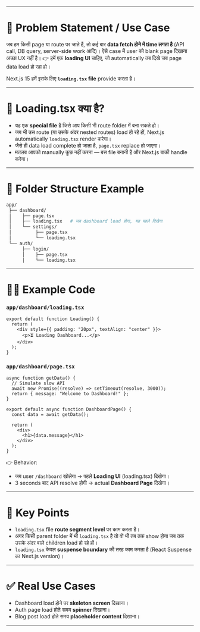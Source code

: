 
---

# 📌 Problem Statement / Use Case

जब हम किसी page या route पर जाते हैं, तो कई बार **data fetch होने में time लगता है** (API call, DB query, server-side work आदि)।
ऐसे case में user को blank page दिखाना अच्छा UX नहीं है।
👉 हमें एक **loading UI** चाहिए, जो automatically तब दिखे जब page data load हो रहा हो।

Next.js 15 हमें इसके लिए **`loading.tsx` file** provide करता है।

---

# 🚀 Loading.tsx क्या है?

* यह एक **special file** है जिसे आप किसी भी route folder में बना सकते हो।
* जब भी उस route (या उसके अंदर nested routes) load हो रहे हों, Next.js automatically `loading.tsx` render करेगा।
* जैसे ही data load complete हो जाता है, `page.tsx` replace हो जाएगा।
* मतलब आपको manually कुछ नहीं करना — बस file बनानी है और Next.js बाकी handle करेगा।

---

# 📂 Folder Structure Example

```bash
app/
 ├── dashboard/
 │    ├── page.tsx
 │    ├── loading.tsx   # जब dashboard load होगा, यह पहले दिखेगा
 │    └── settings/
 │         ├── page.tsx
 │         └── loading.tsx
 └── auth/
      ├── login/
      │    ├── page.tsx
      │    └── loading.tsx
```

---

# 🧑‍💻 Example Code

### `app/dashboard/loading.tsx`

```tsx
export default function Loading() {
  return (
    <div style={{ padding: "20px", textAlign: "center" }}>
      <p>⏳ Loading Dashboard...</p>
    </div>
  );
}
```

### `app/dashboard/page.tsx`

```tsx
async function getData() {
  // Simulate slow API
  await new Promise((resolve) => setTimeout(resolve, 3000));
  return { message: "Welcome to Dashboard!" };
}

export default async function DashboardPage() {
  const data = await getData();

  return (
    <div>
      <h1>{data.message}</h1>
    </div>
  );
}
```

👉 Behavior:

* जब user `/dashboard` खोलेगा → पहले **Loading UI** (loading.tsx) दिखेगा।
* 3 seconds बाद API resolve होगी → actual **Dashboard Page** दिखेगा।

---

# 🧐 Key Points

* `loading.tsx` file **route segment level** पर काम करता है।
* अगर किसी parent folder में भी `loading.tsx` है तो वो भी तब तक show होगा जब तक उसके अंदर वाले children load हो रहे हों।
* `loading.tsx` केवल **suspense boundary** की तरह काम करता है (React Suspense का Next.js version)।

---

# ✅ Real Use Cases

* Dashboard load होने पर **skeleton screen** दिखाना।
* Auth page load होते समय **spinner** दिखाना।
* Blog post load होते समय **placeholder content** दिखाना।

---

